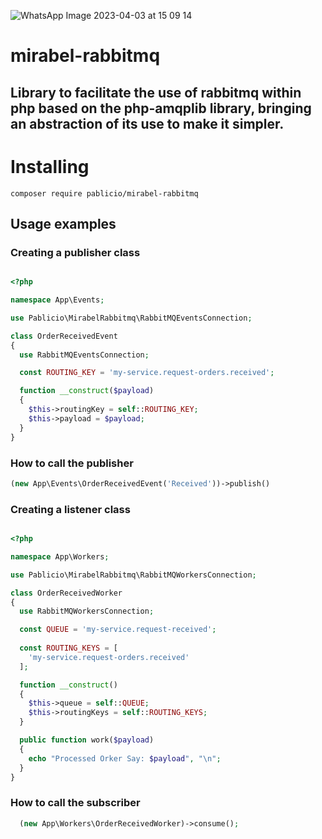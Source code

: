 
![WhatsApp Image 2023-04-03 at 15 09 14](https://user-images.githubusercontent.com/19760320/229592412-a12e1408-6edc-458f-bff3-5935400cb921.jpeg)

# mirabel-rabbitmq
## Library to facilitate the use of rabbitmq within php based on the php-amqplib library, bringing an abstraction of its use to make it simpler.

##
# Installing
```
composer require pablicio/mirabel-rabbitmq
```

## Usage examples

### Creating a publisher class
```php

<?php

namespace App\Events;

use Pablicio\MirabelRabbitmq\RabbitMQEventsConnection;

class OrderReceivedEvent
{
  use RabbitMQEventsConnection;

  const ROUTING_KEY = 'my-service.request-orders.received';

  function __construct($payload)
  {
    $this->routingKey = self::ROUTING_KEY;
    $this->payload = $payload;
  }
}

```

### How to call the publisher

```php 
(new App\Events\OrderReceivedEvent('Received'))->publish()
```

### Creating a listener class
```php

<?php

namespace App\Workers;

use Pablicio\MirabelRabbitmq\RabbitMQWorkersConnection;

class OrderReceivedWorker
{
  use RabbitMQWorkersConnection;

  const QUEUE = 'my-service.request-received';
  
  const ROUTING_KEYS = [
    'my-service.request-orders.received'
  ];

  function __construct()
  {
    $this->queue = self::QUEUE;
    $this->routingKeys = self::ROUTING_KEYS;
  }

  public function work($payload)
  {
    echo "Processed Orker Say: $payload", "\n";
  }
}
```

### How to call the subscriber

```php 
  (new App\Workers\OrderReceivedWorker)->consume();
```
